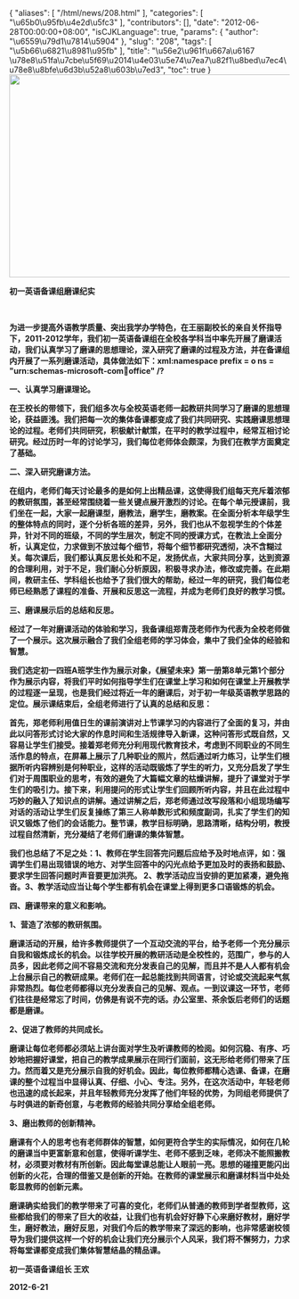{
    "aliases": [
        "/html/news/208.html"
    ],
    "categories": [
        "\u65b0\u95fb\u4e2d\u5fc3"
    ],
    "contributors": [],
    "date": "2012-06-28T00:00:00+08:00",
    "isCJKLanguage": true,
    "params": {
        "author": "\u6559\u79d1\u7814\u5904"
    },
    "slug": "208",
    "tags": [
        "\u5b66\u6821\u8981\u95fb"
    ],
    "title": "\u56e2\u961f\u667a\u6167 \u78e8\u51fa\u7cbe\u5f69\u2014\u4e03\u5e74\u7ea7\u82f1\u8bed\u7ec4\u78e8\u8bfe\u6d3b\u52a8\u603b\u7ed3",
    "toc": true
}
**<img
    src="https://cdn.tfls.online/mirror/full/70345ff5895dd860b25cb9f08ac54888be47b953.jpg"
    style="display:block;margin-left:auto;margin-right:auto;"
    decoding="async"
    fetchpriority="auto"
    loading="lazy"
    height="364"
    width="600"
/>**

**初一英语备课组磨课纪实**

 

**为进一步提高外语教学质量、突出我学办学特色，在王丽副校长的亲自关怀指导下，2011-2012学年，我们初一英语备课组在全校各学科当中率先开展了磨课活动，我们认真学习了磨课的思想理论，深入研究了磨课的过程及方法，并在备课组内开展了一系列磨课活动，具体做法如下：xml:namespace prefix = o ns = "urn:schemas-microsoft-com:office:office" /?**

**一、认真学习磨课理论。**

**在王校长的带领下，我们组多次与全校英语老师一起教研共同学习了磨课的思想理论，获益匪浅。我们把每一次的集体备课都变成了我们共同研究、实践磨课思想理论的过程。老师们共同研究，积极献计献策，在平时的教学过程中，经常互相讨论研究。经过历时一年的讨论学习，我们每位老师体会颇深，为我们在教学方面奠定了基础。**

**二、深入研究磨课方法。**

**在组内，老师们每天讨论最多的是如何上出精品课，这使得我们组每天充斥着浓郁的教研氛围，甚至经常围绕着一些关键点展开激烈的讨论。在每个单元授课前，我们坐在一起，大家一起磨课型，磨教法，磨学生，磨教案。在全面分析本年级学生的整体特点的同时，逐个分析各班的差异，另外，我们也从不忽视学生的个体差异，针对不同的班级，不同的学生层次，制定不同的授课方式，在教法上全面分析，认真定位，力求做到不放过每个细节，将每个细节都研究透彻，决不含糊过关。每次课后，我们都认真反思长处和不足，发扬优点，大家共同分享，达到资源的合理利用，对于不足，我们耐心分析原因，积极寻求办法，修改或完善。在此期间，教研主任、学科组长也给予了我们很大的帮助，经过一年的研究，我们每位老师已经熟悉了课程的准备、开展和反思这一流程，并成为老师们良好的教学习惯。**

**三、磨课展示后的总结和反思。**

**经过了一年对磨课活动的体验和学习，我备课组郑青茂老师作为代表为全校老师做了一个展示。这次展示融合了我们全组老师的学习体会，集中了我们全体的经验和智慧。**

**我们选定初一四班A班学生作为展示对象，《展望未来》第一册第8单元第1个部分作为展示内容，将我们平时如何指导学生们在课堂上学习和如何在课堂上开展教学的过程逐一呈现，也是我们经过将近一年的磨课后，对于初一年级英语教学思路的定位。展示课结束后，全组老师进行了认真的总结和反思：**

**首先，郑老师利用值日生的课前演讲对上节课学习的内容进行了全面的复习，并由此以问答形式讨论大家的作息时间和生活规律导入新课，这种问答形式既自然，又容易让学生们接受。接着郑老师充分利用现代教育技术，考虑到不同职业的不同生活作息的特点，在屏幕上展示了几种职业的照片，然后通过听力练习，让学生们根据所听内容辨别是何种职业，这样的活动既锻炼了学生的听力，又充分启发了学生们对于周围职业的思考，有效的避免了大篇幅文章的枯燥讲解，提升了课堂对于学生们的吸引力。接下来，利用提问的形式让学生们回顾所听内容，并且在此过程中巧妙的融入了知识点的讲解。通过讲解之后，郑老师通过改写段落和小组现场编写对话的活动让学生们反复操练了第三人称单数形式和频度副词，扎实了学生们的知识又锻炼了他们的会话能力。整节课，教学目标明确，思路清晰，结构分明，教授过程自然清新，充分凝结了老师们磨课的集体智慧。**

**我们也总结了不足之处：1、教师在学生回答完问题后应给予及时地点评，如：强调学生们易出现错误的地方、对学生回答中的闪光点给予更加及时的表扬和鼓励、要求学生回答问题时声音要更加洪亮。 2、教学活动应当安排的更加紧凑，避免拖沓。3、教学活动应当让每个学生都有机会在课堂上得到更多口语锻炼的机会。**

**四、磨课带来的意义和影响。**

**1、营造了浓郁的教研氛围。**

**磨课活动的开展，给许多教师提供了一个互动交流的平台，给予老师一个充分展示自我和锻炼成长的机会。以往学校开展的教研活动是全校性的，范围广，参与的人员多，因此老师之间不容易交流和充分发表自己的见解，而且并不是人人都有机会上台展示自己的教研成果。老师们在一起总能找到共同语言，讨论或交流起来气氛非常热烈。每位老师都得以充分发表自己的见解、观点。一到议课这一环节，老师们往往是经常忘了时间，仿佛是有说不完的话。办公室里、茶余饭后老师们的话题都是磨课。**

**2、促进了教师的共同成长。**

**磨课让每位老师都必须站上讲台面对学生及听课教师的检阅。如何沉稳、有序、巧妙地把握好课堂，把自己的教学成果展示在同行们面前，这无形给老师们带来了压力。然而着又是充分展示自我的好机会。因此，每位教师都精心选课、备课，在磨课的整个过程当中显得认真、仔细、小心、专注。另外，在这次活动中，年轻老师也迅速的成长起来，并且年轻教师充分发挥了他们年轻的优势，为同组老师提供了与时俱进的新奇创意，与老教师的经验共同分享给全组老师。**

**3、磨出教师的创新精神。**

**磨课有个人的思考也有老师群体的智慧，如何更符合学生的实际情况，如何在几轮的磨课当中更富新意和创意，使得听课学生、老师不感到乏味，老师决不能照搬教材，必须要对教材有所创新。因此每堂课总能让人眼前一亮。思想的碰撞更能闪出创新的火花，合理的借鉴又是创新的开始。在教师的课堂展示和磨课材料当中处处彰显教师的创新元素。**

**磨课确实给我们的教学带来了可喜的变化，老师们从普通的教师到学者型教师，这些都给我们的带来了巨大的收益，让我们也有机会好好静下心来磨好教材，磨好学生，磨好教法，磨好反思，对我们今后的教学带来了深远的影响，也非常感谢校领导为我们提供这样一个好的机会让我们充分展示个人风采，我们将不懈努力，力求将每堂课都变成我们集体智慧结晶的精品课。**

**初一英语备课组长 王欢**

**2012-6-21**

